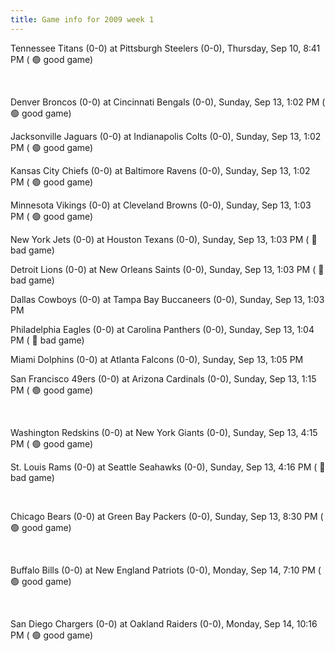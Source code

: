 ```yaml
---
title: Game info for 2009 week 1
---
```

Tennessee Titans (0-0) at Pittsburgh Steelers (0-0), Thursday, Sep 10, 8:41 PM (	:green_circle: good game)


<br/>

Denver Broncos (0-0) at Cincinnati Bengals (0-0), Sunday, Sep 13, 1:02 PM (	:green_circle: good game)

Jacksonville Jaguars (0-0) at Indianapolis Colts (0-0), Sunday, Sep 13, 1:02 PM (	:green_circle: good game)

Kansas City Chiefs (0-0) at Baltimore Ravens (0-0), Sunday, Sep 13, 1:02 PM (	:green_circle: good game)

Minnesota Vikings (0-0) at Cleveland Browns (0-0), Sunday, Sep 13, 1:03 PM (	:green_circle: good game)

New York Jets (0-0) at Houston Texans (0-0), Sunday, Sep 13, 1:03 PM (	:red_circle: bad game)

Detroit Lions (0-0) at New Orleans Saints (0-0), Sunday, Sep 13, 1:03 PM (	:red_circle: bad game)

Dallas Cowboys (0-0) at Tampa Bay Buccaneers (0-0), Sunday, Sep 13, 1:03 PM

Philadelphia Eagles (0-0) at Carolina Panthers (0-0), Sunday, Sep 13, 1:04 PM (	:red_circle: bad game)

Miami Dolphins (0-0) at Atlanta Falcons (0-0), Sunday, Sep 13, 1:05 PM

San Francisco 49ers (0-0) at Arizona Cardinals (0-0), Sunday, Sep 13, 1:15 PM (	:green_circle: good game)


<br/>

Washington Redskins (0-0) at New York Giants (0-0), Sunday, Sep 13, 4:15 PM (	:green_circle: good game)

St. Louis Rams (0-0) at Seattle Seahawks (0-0), Sunday, Sep 13, 4:16 PM (	:red_circle: bad game)


<br/>

Chicago Bears (0-0) at Green Bay Packers (0-0), Sunday, Sep 13, 8:30 PM (	:green_circle: good game)


<br/>

Buffalo Bills (0-0) at New England Patriots (0-0), Monday, Sep 14, 7:10 PM (	:green_circle: good game)


<br/>

San Diego Chargers (0-0) at Oakland Raiders (0-0), Monday, Sep 14, 10:16 PM (	:green_circle: good game)

